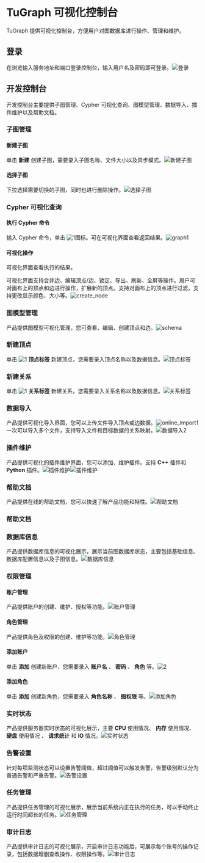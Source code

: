 # TuGraph 可视化控制台

TuGraph 提供可视化控制台，方便用户对图数据库进行操作、管理和维护。

## 登录

在浏览输入服务地址和端口登录控制台，输入用户名及密码即可登录。![登录](https://help-static-aliyun-doc.aliyuncs.com/assets/img/zh-CN/4764380461/p377462.png)

## 开发控制台

开发控制台主要提供子图管理、Cypher 可视化查询、图模型管理、数据导入、插件维护以及帮助文档。

### 子图管理

#### 新建子图

单击 **新建** 创建子图，需要录入子图名称、文件大小以及异步模式。![新建子图](https://help-static-aliyun-doc.aliyuncs.com/assets/img/zh-CN/4764380461/p378013.png)

#### 选择子图

下拉选择需要切换的子图，同时也进行删除操作。![选择子图](https://help-static-aliyun-doc.aliyuncs.com/assets/img/zh-CN/1623390461/p378805.png)

### Cypher 可视化查询

#### 执行 Cypher 命令

输入 Cypher 命令，单击 ![1](https://help-static-aliyun-doc.aliyuncs.com/assets/img/zh-CN/4764380461/p377967.png)图标。可在可视化界面查看返回结果。![graph1](https://help-static-aliyun-doc.aliyuncs.com/assets/img/zh-CN/4764380461/p377465.png)

#### 可视化操作

可视化界面查看执行的结果。

可视化界面支持合并边、编辑顶点/边、锁定、导出、刷新、全屏等操作。用户可对画布上的顶点和边进行操作，扩展新的顶点。支持对画布上的顶点进行过滤，支持更改显示颜色、大小等。![create_node](https://help-static-aliyun-doc.aliyuncs.com/assets/img/zh-CN/4764380461/p377486.png)

### 图模型管理

产品提供图模型可视化管理，您可查看、编辑、创建顶点和边。![schema](https://help-static-aliyun-doc.aliyuncs.com/assets/img/zh-CN/4764380461/p377468.png)

### 新建顶点

单击 ![1](https://help-static-aliyun-doc.aliyuncs.com/assets/img/zh-CN/4764380461/p377960.png) **顶点标签** 新建顶点，您需要录入顶点名称以及数据信息。![顶点标签](https://help-static-aliyun-doc.aliyuncs.com/assets/img/zh-CN/4764380461/p378004.png)

### 新建关系

单击 ![1](https://help-static-aliyun-doc.aliyuncs.com/assets/img/zh-CN/5764380461/p377983.png) **关系标签** 新建关系，您需要录入关系名称以及数据信息。![关系标签](https://help-static-aliyun-doc.aliyuncs.com/assets/img/zh-CN/5764380461/p378002.png)

### 数据导入

产品提供可视化导入界面，您可以上传文件导入顶点或边数据。![online_import1](https://help-static-aliyun-doc.aliyuncs.com/assets/img/zh-CN/5764380461/p377507.png)一次可以导入多个文件，支持导入文件和目标数据的关系映射。![数据导入2](https://help-static-aliyun-doc.aliyuncs.com/assets/img/zh-CN/5764380461/p377511.png)

### 插件维护

产品提供可视化的插件维护界面，您可以添加、维护插件。支持 **C++** 插件和 **Python** 插件。![插件维护](https://help-static-aliyun-doc.aliyuncs.com/assets/img/zh-CN/5764380461/p378009.png)![插件维护](https://help-static-aliyun-doc.aliyuncs.com/assets/img/zh-CN/5764380461/p378007.png)

### 帮助文档

产品提供在线的帮助文档，您可以快速了解产品功能和特性。![帮助文档](https://help-static-aliyun-doc.aliyuncs.com/assets/img/zh-CN/5764380461/p377516.png)

### 帮助文档

### 数据库信息

产品提供数据库信息的可视化展示，展示当前图数据库状态，主要包括基础信息、数据库配置信息以及子图信息。![数据库信息](https://help-static-aliyun-doc.aliyuncs.com/assets/img/zh-CN/5764380461/p377521.png)

### 权限管理

#### 账户管理

产品提供账户的创建、维护、授权等功能。![账户管理](https://help-static-aliyun-doc.aliyuncs.com/assets/img/zh-CN/5764380461/p377572.png)

#### 角色管理

产品提供角色及权限的创建、维护等功能。![角色管理](https://help-static-aliyun-doc.aliyuncs.com/assets/img/zh-CN/6764380461/p377569.png)

#### 添加账户

单击 **添加** 创建新账户，您需要录入 **账户名** 、 **密码** 、 **角色** 等。![2](https://help-static-aliyun-doc.aliyuncs.com/assets/img/zh-CN/6764380461/p377575.png)

#### 添加角色

单击 **添加** 创建新角色，您需要录入 **角色名称** 、 **图权限** 等。![添加角色](https://help-static-aliyun-doc.aliyuncs.com/assets/img/zh-CN/6764380461/p377579.png)

### 实时状态

产品提供服务器实时状态的可视化展示，主要 **CPU** 使用情况、 **内存** 使用情况、 **硬盘** 使用情况 、 **请求统计** 和 **IO** 情况。![实时状态](https://help-static-aliyun-doc.aliyuncs.com/assets/img/zh-CN/6764380461/p377585.png)

### 告警设置

针对每项监测状态可以设置告警阈值，超过阈值可以触发告警，告警级别默认分为普通告警和严重告警。![告警设置](https://help-static-aliyun-doc.aliyuncs.com/assets/img/zh-CN/6764380461/p377590.png)

### 任务管理

产品提供任务管理的可视化展示，展示当前系统内正在执行的任务，可以手动终止运行时间超长的任务。![任务管理](https://help-static-aliyun-doc.aliyuncs.com/assets/img/zh-CN/6764380461/p377593.png)

### 审计日志

产品提供审计日志的可视化展示，开启审计日志功能后，可展示每个账号的操作记录，包括数据增删查改操作、权限操作等。![审计日志](https://help-static-aliyun-doc.aliyuncs.com/assets/img/zh-CN/6764380461/p377594.png)
